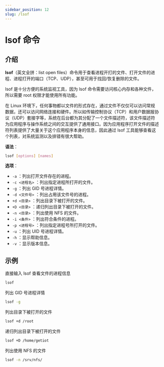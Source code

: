 ```yaml
---
sidebar_position: 12
slug: /lsof
---
```


# lsof 命令



## 介绍

**lsof**（英文全拼：list open files）命令用于查看进程开打的文件、打开文件的进程、进程打开的端口（TCP、UDP），甚至可用于找回/恢复删除的文件。

lsof 是十分方便的系统监视工具，因为 lsof 命令需要访问核心内存和各种文件，所以需要 root 权限才能使用所有功能。

在 Linux 环境下，任何事物都以文件的形式存在，通过文件不仅仅可以访问常规数据，还可以访问网络连接和硬件。所以如传输控制协议（TCP）和用户数据报协议（UDP）套接字等，系统在后台都为其分配了一个文件描述符，该文件描述符为应用程序与操作系统之间的交互提供了通用接口。因为应用程序打开文件的描述符列表提供了大量关于这个应用程序本身的信息，因此通过 lsof 工具能够查看这个列表，对系统监测以及排错有很大帮助。

**语法**：

```bash
lsof [options] [names]
```

**选项**：

- `-a` ：列出打开文件存在的进程。
- `-c <进程名>` ：列出指定进程所打开的文件。
- `-g` ：列出 GID 号进程详情。
- `-d <文件号>` ：列出占用该文件号的进程。
- `+d <目录>` ：列出目录下被打开的文件。
- `+D <目录>` ：递归列出目录下被打开的文件。
- `-n <目录>` ：列出使用 NFS 的文件。
- `-i <条件>` ：列出符合条件的进程。
- `-p <进程号>` ：列出指定进程号所打开的文件。
- `-u` ：列出 UID 号进程详情。
- `-h` ：显示帮助信息。
- `-v` ：显示版本信息。



## 示例

直接输入 lsof 查看文件的进程信息

```bash
lsof
```

列出 GID 号进程详情

```bash
lsof -g
```

列出目录下被打开的文件

```bash
lsof +d /root
```

递归列出目录下被打开的文件

```bash
lsof +D /home/getiot
```

列出使用 NFS 的文件

```bash
lsof -n /srv/nfs/
```

